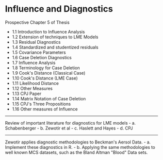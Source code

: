 Influence and Diagnostics
==================================
Prospective Chapter 5 of Thesis

- 1.1 Introduction to Influence Analysis
- 1.2 Extension of techniques to LME Models
- 1.3 Residual Diagnostics
- 1.4 Standardized and studentized residuals
- 1.5 Covariance Parameters
- 1.6 Case Deletion Diagnostics
- 1.7 Influence Analysis
- 1.8 Terminology for Case Deletion
- 1.9 Cook's Distance (Classical Case)
- 1.10 Cook's Distance (LME Case)
- 1.11 Likelihood Distance
- 1.12 Other Measures
- 1.13 CPJ Paper
- 1.14 Matrix Notation of Case Deletion
- 1.15 CPJ's Three Propositions
- 1.16 Other measures of Influence

<hr>
Review of important literature for diagnostics for LME models
- a. Schabenberger
- b. Zewotir et al
- c. Haslett and Hayes
- d. CPJ

<hr> 
Zewotir applies diagnostic methodologies to Beckman's Aersol Data.
- a. Implement these diagnostics in R.
- b. Applying the same methodologies to well known MCS datasets, such as the Bland Altman "Blood" Data sets.
